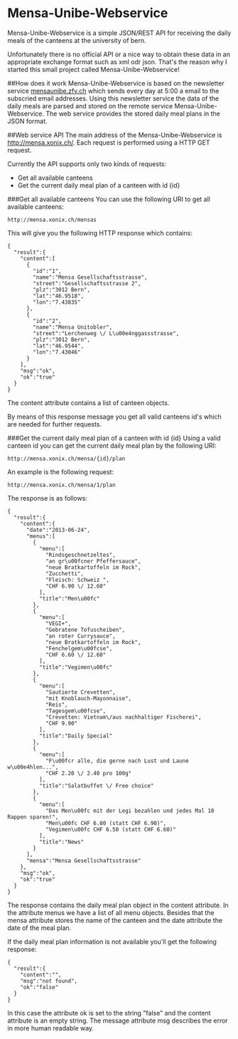 Mensa-Unibe-Webservice
======================

Mensa-Unibe-Webservice is a simple JSON/REST API for receiving the daily meals of the canteens at the university of bern.

Unfortunately there is no official API or a nice way to obtain these data in an appropriate exchange format such as xml odr json.
That's the reason why I started this small project called Mensa-Unibe-Webservice!

##How does it work
Mensa-Unibe-Webservice is based on the newsletter service [mensaunibe.zfv.ch](http://mensaunibe.zfv.ch/ "") which sends every day at 5:00 a email to the subscried email addresses.
Using this newsletter service the data of the daily meals are parsed and stored on the remote service Mensa-Unibe-Webservice.
The web service provides the stored daily meal plans in the JSON format.

##Web service API
The main address of the Mensa-Unibe-Webservice is http://mensa.xonix.ch/.
Each request is performed using a HTTP GET request.

Currently the API supports only two kinds of requests:

- Get all available canteens
- Get the current daily meal plan of a canteen with id {id}


###Get all available canteens
You can use the following URI to get all available canteens:
```
http://mensa.xonix.ch/mensas
```

This will give you the following HTTP response which contains:
```
{
  "result":{
    "content":[
      {
        "id":"1",
        "name":"Mensa Gesellschaftsstrasse",
        "street":"Gesellschaftsstrasse 2",
        "plz":"3012 Bern",
        "lat":"46.9518",
        "lon":"7.43835"
      },
      {
        "id":"2",
        "name":"Mensa Unitobler",
        "street":"Lerchenweg \/ L\u00e4nggassstrasse",
        "plz":"3012 Bern",
        "lat":"46.9544",
        "lon":"7.43046"
      }
    ],
    "msg":"ok",
    "ok":"true"
  }
}
```
The content attribute contains a list of canteen objects.

By means of this response message you get all valid canteens id's which are needed for further requests.

###Get the current daily meal plan of a canteen with id {id}
Using a valid canteen id you can get the current daily meal plan by the following URI:
```
http://mensa.xonix.ch/mensa/{id}/plan
```
An example is the following request:
```
http://mensa.xonix.ch/mensa/1/plan
```

The response is as follows:
```
{
  "result":{
    "content":{
      "date":"2013-06-24",
      "menus":[
        {
          "menu":[
            "Rindsgeschnetzeltes",
            "an gr\u00fcner Pfeffersauce",
            "neue Bratkartoffeln im Rock",
            "Zucchetti",
            "Fleisch: Schweiz ",
            "CHF 6.90 \/ 12.60"
          ],
          "title":"Men\u00fc"
        },
        {
          "menu":[
            "VEGI+",
            "Gebratene Tofuscheiben",
            "an roter Currysauce",
            "neue Bratkartoffeln im Rock",
            "Fenchelgem\u00fcse",
            "CHF 6.60 \/ 12.60"
          ],
          "title":"Vegimen\u00fc"
        },
        {
          "menu":[
            "Sautierte Crevetten",
            "mit Knoblauch-Mayonnaise",
            "Reis",
            "Tagesgem\u00fcse",
            "Crevetten: Vietnam\/aus nachhaltiger Fischerei",
            "CHF 9.90"
          ],
          "title":"Daily Special"
        },
        {
          "menu":[
            "F\u00fcr alle, die gerne nach Lust und Laune w\u00e4hlen...",
            "CHF 2.20 \/ 2.40 pro 100g"
          ],
          "title":"Salatbuffet \/ Free choice"
        },
        {
          "menu":[
            "Das Men\u00fc mit der Legi bezahlen und jedes Mal 10 Rappen sparen!",
            "Men\u00fc CHF 6.80 (statt CHF 6.90)",
            "Vegimen\u00fc CHF 6.50 (statt CHF 6.60)"
          ],
          "title":"News"
        }
      ],
      "mensa":"Mensa Gesellschaftsstrasse"
    },
    "msg":"ok",
    "ok":"true"
  }
}
```
The response contains the daily meal plan object in the content attribute. 
In the attribute menus we have a list of all menu objects. Besides that the mensa attribute stores the name of the canteen and the date attribute the date of the meal plan.

If the daily meal plan information is not available you'll get the following response:
```
{
  "result":{
    "content":"",
    "msg":"not found",
    "ok":"false"
  }
}
```
In this case the attribute ok is set to the string "false" and the content attribute is an empty string. 
The message attribute msg describes the error in more human readable way.
